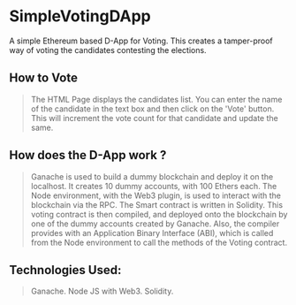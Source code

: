 # SimpleVotingDApp
A simple Ethereum based D-App for Voting.
This creates a tamper-proof way of voting the candidates contesting the elections.

## How to Vote
> The HTML Page displays the candidates list.
> You can enter the name of the candidate in the text box and then click on the 'Vote' button. 
> This will increment the vote count for that candidate and update the same.

## How does the D-App work ?
> Ganache is used to build a dummy blockchain and deploy it on the localhost.
> It creates 10 dummy accounts, with 100 Ethers each.
> The Node environment, with the Web3 plugin, is used to interact with the blockchain via the RPC.
> The Smart contract is written in Solidity.
> This voting contract is then compiled, and deployed onto the blockchain by one of the dummy accounts created by Ganache.
> Also, the compiler provides with an Application Binary Interface (ABI), which is called from the Node environment to call the methods of the Voting contract.

## Technologies Used:
> Ganache.
> Node JS with Web3.
> Solidity.


